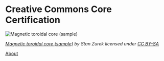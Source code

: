 # Creative Commons Core Certification

![Magnetic toroidal core (sample)](https://github.com/creativecommons/cc-cert-core/blob/master/images/toroidal-core.jpg "agnetic toroidal core (sample)")

*[Magnetic toroidal core (sample)](https://commons.wikimedia.org/wiki/File:Magnetic_toroidal_core_(sample).jpg) by Stan Zurek licensed under [CC BY-SA](https://creativecommons.org/licenses/by-sa/3.0/)*

[About](about/index.md)